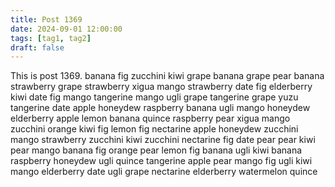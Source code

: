 ```yaml
---
title: Post 1369
date: 2024-09-01 12:00:00
tags: [tag1, tag2]
draft: false
---
```

This is post 1369.
banana
fig
zucchini
kiwi
grape
banana
grape
pear
banana
strawberry
grape
strawberry
xigua
mango
strawberry
date
fig
elderberry
kiwi
date
fig
mango
tangerine
mango
ugli
grape
tangerine
grape
yuzu
tangerine
date
apple
honeydew
raspberry
banana
ugli
mango
honeydew
elderberry
apple
lemon
banana
quince
raspberry
pear
xigua
mango
zucchini
orange
kiwi
fig
lemon
fig
nectarine
apple
honeydew
zucchini
mango
strawberry
zucchini
kiwi
zucchini
nectarine
fig
date
pear
pear
kiwi
pear
mango
banana
fig
orange
pear
lemon
fig
banana
ugli
kiwi
banana
raspberry
honeydew
ugli
quince
tangerine
apple
pear
mango
fig
ugli
kiwi
mango
elderberry
date
ugli
grape
nectarine
elderberry
watermelon
quince
